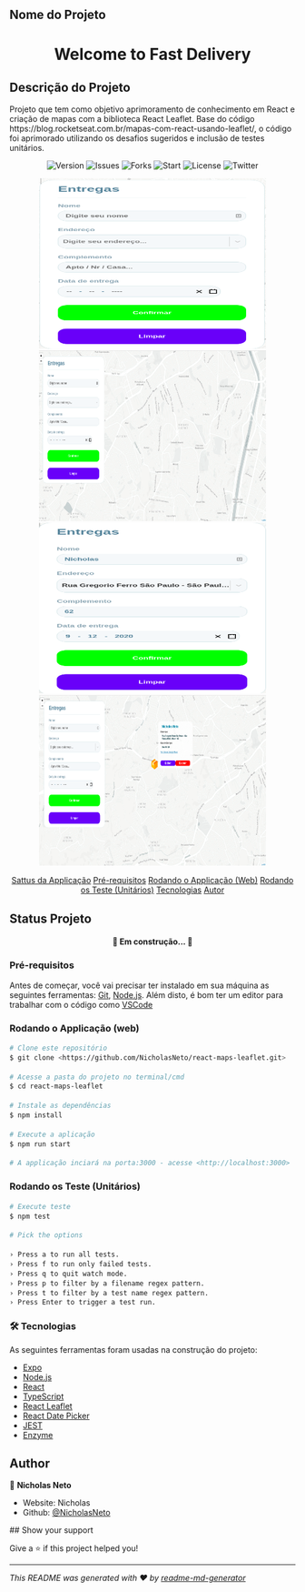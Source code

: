 ## Nome do Projeto 
<h1 align="center">Welcome to Fast Delivery </h1>

## Descrição do Projeto
<p>
  Projeto que tem como objetivo aprimoramento de conhecimento em React e criação de mapas com a biblioteca React Leaflet. 
  Base do código https://blog.rocketseat.com.br/mapas-com-react-usando-leaflet/, o código foi aprimorado utilizando os
  desafios sugeridos e inclusão de testes unitários. 
</p>

<p align="center">
  <img alt="Version" src="https://img.shields.io/badge/version-0.1.0-blue.svg?cacheSeconds=2592000" />
  <img alt='Issues' src='https://img.shields.io/github/issues/NicholasNeto/react-maps-leaflet' />
  <img alt='Forks' src='https://img.shields.io/github/forks/NicholasNeto/react-maps-leaflet' />
  <img alt='Start' src='https://img.shields.io/github/stars/NicholasNeto/react-maps-leaflet' />
  <img alt='License' src='https://img.shields.io/github/license/NicholasNeto/react-maps-leaflet' />
  <img alt='Twitter' src='https://img.shields.io/twitter/url?url=https%3A%2F%2Fgithub.com%2FNicholasNeto%2Freact-maps-leaflet' />
</p>


<div display=flex align="center">
  <img border-radius="8px" width="400" height="300"  src="/assets/page1.png" />
  <img border-radius="8px" width="400" height="300" src="/assets/page2.png" />
</div>

<div display=flex align="center">
  <img border-radius="8px" width="400" height="300" src="/assets/page3.png" />
  <img border-radius="8px" width="400" height="300" src="/assets/page4.png" />
</div>



<section id='content' >
    <p align="center">
      <a href="#projectStatus">Sattus da Applicação</a>
      <a href="#requirements">Pré-requisitos</a> 
      <a href="#runningApp">Rodando o Applicação (Web)</a>
      <a href="#runningTest">Rodando os Teste (Unitários)</a>
      <a href="#technology">Tecnologias</a>
      <a href="#author">Autor</a>
  </p>
</section>



<section id='projectStatus' >

  ## Status Projeto
  <h4 align="center"> 
    🚧 Em construção...  🚧
  </h4>

</section>



<section id='requirements'>

### Pré-requisitos

Antes de começar, você vai precisar ter instalado em sua máquina as seguintes ferramentas:
[Git](https://git-scm.com), [Node.js](https://nodejs.org/en/). 
Além disto, é bom ter um editor para trabalhar com o código como [VSCode](https://code.visualstudio.com/)

</section>


<section id='runningApp'>

  ### Rodando o Applicação (web)

  ```bash
  # Clone este repositório
  $ git clone <https://github.com/NicholasNeto/react-maps-leaflet.git>

  # Acesse a pasta do projeto no terminal/cmd
  $ cd react-maps-leaflet   

  # Instale as dependências
  $ npm install

  # Execute a aplicação
  $ npm run start

  # A applicação inciará na porta:3000 - acesse <http://localhost:3000>

  ```

</section>

<section id='runningTest'>

  ### Rodando os Teste (Unitários)

  ```bash
  # Execute teste
  $ npm test

  # Pick the options

  › Press a to run all tests.
  › Press f to run only failed tests.
  › Press q to quit watch mode.
  › Press p to filter by a filename regex pattern.
  › Press t to filter by a test name regex pattern.
  › Press Enter to trigger a test run.

  ```
</section>


<section id='technology'>

### 🛠 Tecnologias

As seguintes ferramentas foram usadas na construção do projeto:

- [Expo](https://expo.io/)
- [Node.js](https://nodejs.org/en/)
- [React](https://pt-br.reactjs.org/)
- [TypeScript](https://www.typescriptlang.org/)
- [React Leaflet](https://react-leaflet.js.org/)
- [React Date Picker](https://github.com/wojtekmaj/react-date-picker#readme)
- [JEST](https://jestjs.io/)
- [Enzyme](https://enzymejs.github.io/enzyme/)


</section>

<section id='author'>

## Author

👤 **Nicholas Neto**

* Website: Nicholas
* Github: [@NicholasNeto](https://github.com/NicholasNeto)

</section>
## Show your support

Give a ⭐️ if this project helped you!

***
_This README was generated with ❤️ by [readme-md-generator](https://github.com/kefranabg/readme-md-generator)_
